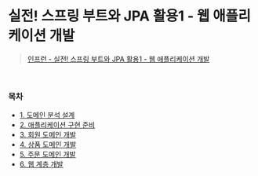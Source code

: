 # 실전! 스프링 부트와 JPA 활용1 - 웹 애플리케이션 개발
> [인프런 - 실전! 스프링 부트와 JPA 활용1 - 웹 애플리케이션 개발](https://www.inflearn.com/course/%EC%8A%A4%ED%94%84%EB%A7%81%EB%B6%80%ED%8A%B8-JPA-%ED%99%9C%EC%9A%A9-1)
<bR>

### 목차
- [1. 도메인 분석 설계](https://github.com/khy07181/TIL/blob/master/JPA/Springboot_JPA_Utilization1_webDev/Domain_Analysis_Design.md)
- [2. 애플리케이션 구현 준비](https://github.com/khy07181/TIL/blob/master/JPA/Springboot_JPA_Utilization1_webDev/Preparing_Application_Deployment.md)
- [3. 회원 도메인 개발](https://github.com/khy07181/TIL/blob/master/JPA/Springboot_JPA_Utilization1_webDev/member_domain_development.md)
- [4. 상품 도메인 개발](https://github.com/khy07181/TIL/blob/master/JPA/Springboot_JPA_Utilization1_webDev/item_domain_development.md)
- [5. 주문 도메인 개발](https://github.com/khy07181/TIL/blob/master/JPA/Springboot_JPA_Utilization1_webDev/order_domain_development.md)
- [6. 웹 계층 개발](https://github.com/khy07181/TIL/blob/master/JPA/Springboot_JPA_Utilization1_webDev/web_layer_development.md)
